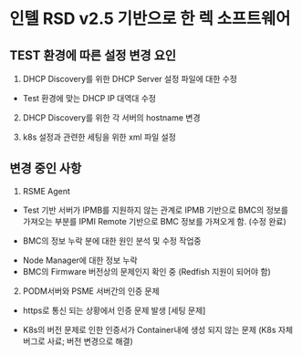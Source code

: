# 인톌 RSD v2.5 기반으로 한 렉 소프트웨어 

## TEST 환경에 따른 설정 변경 요인
 1. DHCP Discovery를 위한 DHCP Server 설정 파일에 대한 수정
   - Test 환경에 맞는 DHCP IP 대역대 수정

 2. DHCP Discovery를 위한 각 서버의 hostname 변경
    
 3. k8s 설정과 관련한 세팅을 위한 xml 파일 설정

## 변경 중인 사항
 1. RSME Agent 
  - Test 기반 서버가 IPMB를 지원하지 않는 관계로 IPMB 기반으로 BMC의 정보를 가져오는 부분를
    IPMI Remote 기반으로 BMC 정보를 가져오게 함. (수정 완료)

  - BMC의 정보 누락 분에 대한 원인 분석 및 수정 작업중
   * Node Manager에 대한 정보 누락
   * BMC의 Firmware 버전상의 문제인지 확인 중 (Redfish 지원이 되어야 함)
  

 2. PODM서버와 PSME 서버간의 인증 문제
  - https로 통신 되는 상황에서 인증 문제 발생 [세팅 문제]
   * K8s의 버전 문제로 인한 인증서가 Container내에 생성 되지 않는 문제 (K8s 자체 버그로 사료; 버전 변경으로 해결)   

